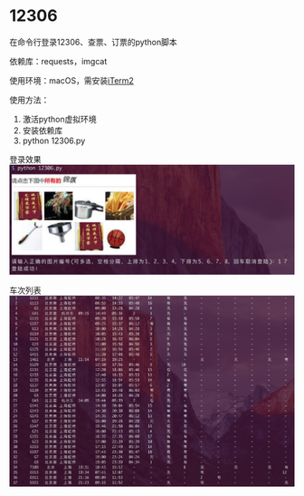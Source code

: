 # 12306
在命令行登录12306、查票、订票的python脚本

依赖库：requests，imgcat

使用环境：macOS，需安装[iTerm2](https://www.google.com "iTerm2")

使用方法：
1. 激活python虚拟环境
2. 安装依赖库
3. python 12306.py

登录效果
![登录](https://raw.githubusercontent.com/okakaino/12306/master/登录.png)

车次列表
![车次](https://raw.githubusercontent.com/okakaino/12306/master/车次列表.png)
